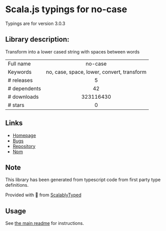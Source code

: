 
# Scala.js typings for no-case

Typings are for version 3.0.3

## Library description:
Transform into a lower cased string with spaces between words

|                    |                 |
| ------------------ | :-------------: |
| Full name          | no-case |
| Keywords           | no, case, space, lower, convert, transform |
| # releases         | 5 |
| # dependents       | 42 |
| # downloads        | 323116430 |
| # stars            | 0 |

## Links
- [Homepage](https://github.com/blakeembrey/change-case/tree/master/packages/no-case#readme)
- [Bugs](https://github.com/blakeembrey/change-case/issues)
- [Repository](https://github.com/blakeembrey/change-case)
- [Npm](https://www.npmjs.com/package/no-case)
    


## Note
This library has been generated from typescript code from first party type definitions.

Provided with :purple_heart: from [ScalablyTyped](https://github.com/oyvindberg/ScalablyTyped)

## Usage
See [the main readme](../../readme.md) for instructions.


